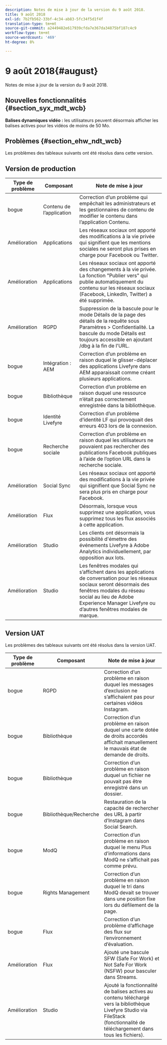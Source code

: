 ```yaml
---
description: Notes de mise à jour de la version du 9 août 2018.
title: 9 août 2018
exl-id: 7b2fb562-33bf-4c34-ab83-5fc34f5d1f4f
translation-type: tm+mt
source-git-commit: a2449482e617939cfda7e367da34875bf187c4c9
workflow-type: tm+mt
source-wordcount: '469'
ht-degree: 8%

---
```


# 9 août 2018{#august}

Notes de mise à jour de la version du 9 août 2018.

## Nouvelles fonctionnalités {#section_syx_mdt_wcb}

**Balises dynamiques vidéo :** les utilisateurs peuvent désormais afficher les balises actives pour les vidéos de moins de 50 Mo.

## Problèmes {#section_ehw_ndt_wcb}

Les problèmes des tableaux suivants ont été résolus dans cette version.

## Version de production

| **Type de problème** | **Composant** | **Note de mise à jour** |
|---|---|---|
| bogue | Contenu de l’application | Correction d’un problème qui empêchait les administrateurs et les gestionnaires de contenu de modifier le contenu dans l’application Contenu. |
| Amélioration | Applications | Les réseaux sociaux ont apporté des modifications à la vie privée qui signifient que les mentions sociales ne seront plus prises en charge pour Facebook ou Twitter. |
| Amélioration | Applications | Les réseaux sociaux ont apporté des changements à la vie privée. La fonction &quot;Publier vers&quot; qui publie automatiquement du contenu sur les réseaux sociaux (Facebook, LinkedIn, Twitter) a été supprimée. |
| Amélioration | RGPD | Suppression de la bascule pour le mode Détails de la page des détails de la requête sous Paramètres > Confidentialité. La bascule du mode Détails est toujours accessible en ajoutant /dbg à la fin de l&#39;URL. |
| bogue | Intégration : AEM | Correction d’un problème en raison duquel le glisser-déplacer des applications Livefyre dans AEM apparaissait comme créant plusieurs applications. |
| bogue | Bibliothèque | Correction d’un problème en raison duquel une ressource n’était pas correctement enregistrée dans la bibliothèque. |
| bogue | Identité Livefyre | Correction d’un problème d’identité LF qui provoquait des erreurs 403 lors de la connexion. |
| bogue | Recherche sociale | Correction d’un problème en raison duquel les utilisateurs ne pouvaient pas rechercher des publications Facebook publiques à l’aide de l’option URL dans la recherche sociale. |
| Amélioration | Social Sync | Les réseaux sociaux ont apporté des modifications à la vie privée qui signifient que Social Sync ne sera plus pris en charge pour Facebook. |
| Amélioration | Flux | Désormais, lorsque vous supprimez une application, vous supprimez tous les flux associés à cette application. |
| Amélioration | Studio | Les clients ont désormais la possibilité d&#39;émettre des événements Livefyre à Adobe Analytics individuellement, par opposition aux lots. |
| Amélioration | Studio | Les fenêtres modales qui s’affichent dans les applications de conversation pour les réseaux sociaux seront désormais des fenêtres modales du réseau social au lieu de Adobe Experience Manager Livefyre ou d’autres fenêtres modales de marque. |

## Version UAT

Les problèmes des tableaux suivants ont été résolus dans la version UAT.

| **Type de problème** | **Composant** | **Note de mise à jour** |
|---|---|---|
| bogue | RGPD | Correction d’un problème en raison duquel les messages d’exclusion ne s’affichaient pas pour certaines vidéos Instagram. |
| bogue | Bibliothèque | Correction d’un problème en raison duquel une carte dotée de droits accordés affichait manuellement le mauvais état de demande de droits. |
| bogue | Bibliothèque | Correction d’un problème en raison duquel un fichier ne pouvait pas être enregistré dans un dossier. |
| bogue | Bibliothèque/Recherche | Restauration de la capacité de rechercher des URL à partir d’Instagram dans Social Search. |
| bogue | ModQ | Correction d’un problème en raison duquel le menu Plus d’informations dans ModQ ne s’affichait pas comme prévu. |
| bogue | Rights Management | Correction d’un problème en raison duquel le tri dans ModQ devait se trouver dans une position fixe lors du défilement de la page. |
| bogue | Flux | Correction d’un problème d’affichage des flux sur l’environnement d’évaluation. |
| Amélioration | Flux | Ajouté une bascule SFW (Safe For Work) et Not Safe For Work (NSFW) pour basculer dans Streams. |
| Amélioration | Studio | Ajouté la fonctionnalité de balises actives au contenu téléchargé vers la bibliothèque Livefyre Studio via FileStack (fonctionnalité de téléchargement dans tous les fichiers). |
